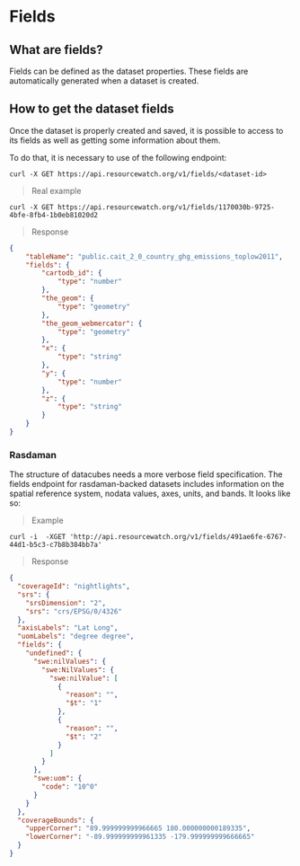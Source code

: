# Fields

## What are fields?

Fields can be defined as the dataset properties. These fields are automatically generated when a dataset is created.

## How to get the dataset fields

Once the dataset is properly created and saved, it is possible to access to its fields as well as getting some information about them.

To do that, it is necessary to use of the following endpoint:

```shell
curl -X GET https://api.resourcewatch.org/v1/fields/<dataset-id>
```

> Real example

```shell
curl -X GET https://api.resourcewatch.org/v1/fields/1170030b-9725-4bfe-8fb4-1b0eb81020d2
```

> Response

```json
{
	"tableName": "public.cait_2_0_country_ghg_emissions_toplow2011",
	"fields": {
		"cartodb_id": {
			"type": "number"
		},
		"the_geom": {
			"type": "geometry"
		},
		"the_geom_webmercator": {
			"type": "geometry"
		},
		"x": {
			"type": "string"
		},
		"y": {
			"type": "number"
		},
		"z": {
			"type": "string"
		}
	}
}
```

### Rasdaman

The structure of datacubes needs a more verbose field specification. The fields endpoint for rasdaman-backed datasets includes information on the spatial reference system, nodata values, axes, units, and bands. It looks like so:

> Example

```shell
curl -i  -XGET 'http://api.resourcewatch.org/v1/fields/491ae6fe-6767-44d1-b5c3-c7b8b384bb7a'
```

> Response

```json
{
  "coverageId": "nightlights",
  "srs": {
    "srsDimension": "2",
    "srs": "crs/EPSG/0/4326"
  },
  "axisLabels": "Lat Long",
  "uomLabels": "degree degree",
  "fields": {
    "undefined": {
      "swe:nilValues": {
        "swe:NilValues": {
          "swe:nilValue": [
            {
              "reason": "",
              "$t": "1"
            },
            {
              "reason": "",
              "$t": "2"
            }
          ]
        }
      },
      "swe:uom": {
        "code": "10^0"
      }
    }
  },
  "coverageBounds": {
    "upperCorner": "89.999999999966665 180.000000000189335",
    "lowerCorner": "-89.999999999961335 -179.999999999666665"
  }
}
```
